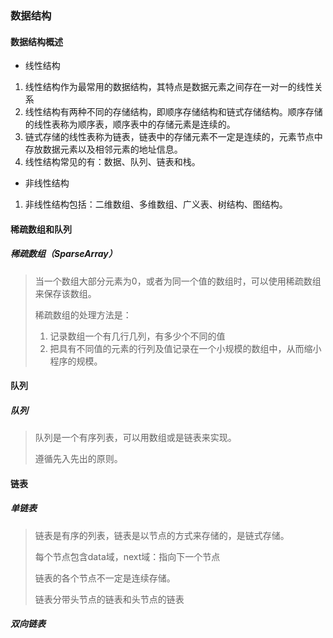 ### 数据结构

#### 数据结构概述

* 线性结构

1. 线性结构作为最常用的数据结构，其特点是数据元素之间存在一对一的线性关系
2. 线性结构有两种不同的存储结构，即顺序存储结构和链式存储结构。顺序存储的线性表称为顺序表，顺序表中的存储元素是连续的。
3. 链式存储的线性表称为链表，链表中的存储元素不一定是连续的，元素节点中存放数据元素以及相邻元素的地址信息。
4. 线性结构常见的有：数据、队列、链表和栈。

* 非线性结构

1. 非线性结构包括：二维数组、多维数组、广义表、树结构、图结构。

#### 稀疏数组和队列

##### 稀疏数组（SparseArray）

> 当一个数组大部分元素为0，或者为同一个值的数组时，可以使用稀疏数组来保存该数组。
>
> 稀疏数组的处理方法是：
>
> 1. 记录数组一个有几行几列，有多少个不同的值
> 2. 把具有不同值的元素的行列及值记录在一个小规模的数组中，从而缩小程序的规模。

#### 队列

##### 队列

> 队列是一个有序列表，可以用数组或是链表来实现。
>
> 遵循先入先出的原则。

#### 链表

##### 单链表

> 链表是有序的列表，链表是以节点的方式来存储的，是链式存储。
>
> 每个节点包含data域，next域：指向下一个节点
>
> 链表的各个节点不一定是连续存储。
>
> 链表分带头节点的链表和头节点的链表

##### 双向链表

